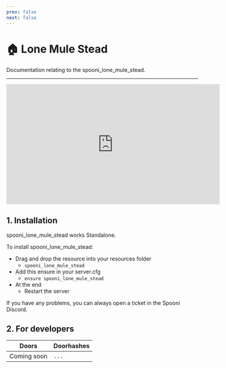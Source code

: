 ```yaml
---
prev: false
next: false
---
```


# 🏠 Lone Mule Stead
Documentation relating to the spooni_lone_mule_stead.

___
<iframe width="560" height="315" src="https://www.youtube.com/embed/" frameborder="0" allow="accelerometer; autoplay; clipboard-write; encrypted-media; gyroscope; picture-in-picture; web-share" allowfullscreen></iframe>

## 1. Installation
spooni_lone_mule_stead works Standalone.  

To install spooni_lone_mule_stead:
- Drag and drop the resource into your resources folder
  - `spooni_lone_mule_stead`
- Add this ensure in your server.cfg
  - `ensure spooni_lone_mule_stead`
- At the end
  - Restart the server

If you have any problems, you can always open a ticket in the Spooni Discord.

## 2. For developers
| Doors                     | Doorhashes
|---------------------------|----------------------------------------------------------------------------------|
| Coming soon               | `...`